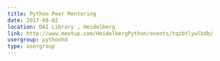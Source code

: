 ```yaml
---
title: Python Peer Mentoring
date: 2017-08-02
location: DAI Library , Heidelberg
link: http://www.meetup.com/HeidelbergPython/events/tqzbtlywlbdb/
usergroup: pythonhd
type: usergroup
---
```

